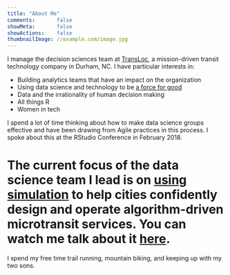 ```yaml
---
title: "About Me"
comments:       false
showMeta:       false
showActions:    false
thumbnailImage: //example.com/image.jpg
---
```


I manage the decision sciences team at [TransLoc](www.transloc.com), a mission-driven transit technology company in Durham, NC. I have particular interests in:

* Building analytics teams that have an impact on the organization
* Using data science and technology to be [a force for good](https://datacolumn.wordpress.ncsu.edu/blog/2017/12/04/datalines-mcvey/)
* Data and the irrationality of human decision making
* All things R
* Women in tech

I spend a lot of time thinking about how to make data science groups effective and have been drawing from Agile practices in this process.  I spoke about this at the RStudio Conference in February 2018.

# The current focus of the data science team I lead is on [using simulation](https://www.fastcompany.com/40446331/this-new-simulator-helps-cities-test-a-future-of-on-demand-transit) to help cities confidently design and operate algorithm-driven microtransit services.  You can watch me talk about it [here](https://transloc.wistia.com/medias/7ui9vctdls).

I spend my free time trail running, mountain biking, and keeping up with my two sons.